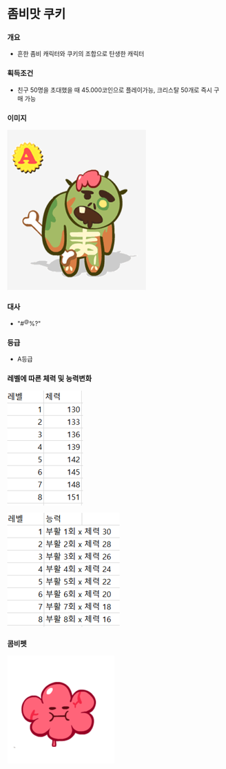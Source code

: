 # 좀비맛 쿠키
### 개요
- 흔한 좀비 캐릭터와 쿠키의 조합으로 탄생한 캐릭터
### 획득조건
- 친구 50명을 초대했을 때 45.000코인으로 플레이가능, 크리스탈 50개로 즉시 구매 가능
### 이미지
![좀비맛 쿠키](./VIEW-01.PNG)
### 대사
- "#$^@%@#$%?"
### 등급
- A등급
### 레벨에 따른 체력 및 능력변화
![체력표](./VIEW-02.PNG)


![능력표](./VIEW-03.PNG)

### 콤비펫
![브레인껌](./VIEW-04.PNG)

